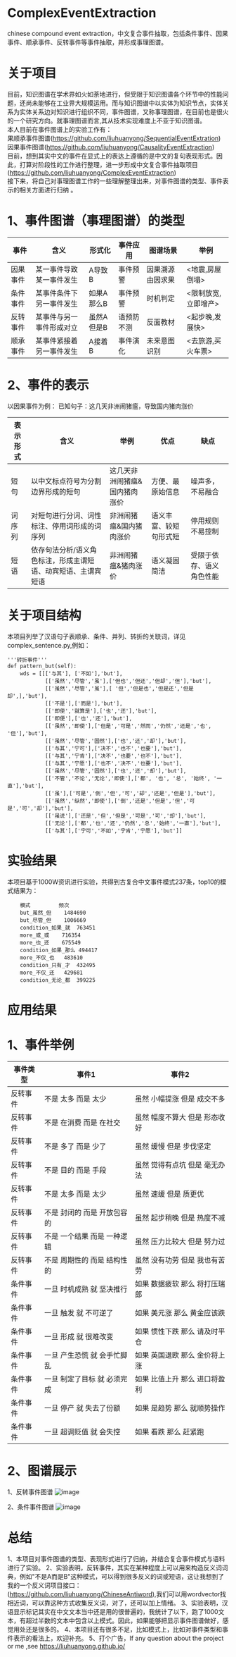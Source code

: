# ComplexEventExtraction
chinese compound event extraction，中文复合事件抽取，包括条件事件、因果事件、顺承事件、反转事件等事件抽取，并形成事理图谱。

# 关于项目
目前，知识图谱在学术界如火如荼地进行，但受限于知识图谱各个环节中的性能问题，还尚未能够在工业界大规模运用。而与知识图谱中以实体为知识节点，实体关系为实体关系边对知识进行组织不同，事件图谱，又称事理图谱，在目前也是很火的一个研究方向。就事理图谱而言,其从技术实现难度上不亚于知识图谱。  
本人目前在事件图谱上的实验工作有：  
果顺承事件图谱(https://github.com/liuhuanyong/SequentialEventExtration)  
因果事件图谱(https://github.com/liuhuanyong/CausalityEventExtraction)  
目前，想到其实中文的事件在显式上的表达上遵循的是中文的复句表现形式。因此，打算对阶段性的工作进行整理，进一步形成中文复合事件抽取项目(https://github.com/liuhuanyong/ComplexEventExtraction)  
接下来，将自己对事理图谱工作的一些理解整理出来，对事件图谱的类型、事件表示的相关方面进行归纳  。

# 1、事件图谱（事理图谱）的类型
| 事件 | 含义 | 形式化 | 事件应用 | 图谱场景 | 举例 |
| --- | --- | --- | --- | --- | --- |
| 因果事件 | 某一事件导致某一事件发生 | A导致B  | 事件预警  |因果溯源 由因求果  | <地震,房屋倒塌> |
| 条件事件 | 某事件条件下另一事件发生 | 如果A那么B  |事件预警  |时机判定  | <限制放宽,立即增产> |
| 反转事件 | 某事件与另一事件形成对立 | 虽然A但是B  |语预防不测  |反面教材  | <起步晚,发展快>|
| 顺承事件 | 某事件紧接着另一事件发生 |  A接着B  |事件演化  |未来意图识别  | <去旅游,买火车票>  |

# 2、事件的表示
以因果事件为例：
已知句子：这几天非洲闹猪瘟，导致国内猪肉涨价

|表示形式 | 含义 | 举例 | 优点 | 缺点 |
| --- | --- | --- | --- | --- |
| 短句 | 以中文标点符号为分割边界形成的短句 | 这几天非洲闹猪瘟&国内猪肉涨价  | 方便、最原始信息  |噪声多，不易融合|
| 词序列 | 对短句进行分词、词性标注、停用词形成的词序列 | 非洲闹猪瘟&国内猪肉涨价  |语义丰富、较短句形式短  |停用规则不易控制  |
| 短语 | 依存句法分析/语义角色标注，形成主谓短语、动宾短语、主谓宾短语 | 非洲闹猪瘟&猪肉涨价  |语义凝固简洁  |受限于依存、语义角色性能  |

# 关于项目结构
本项目列举了汉语句子表顺承、条件、并列、转折的关联词，详见complex_sentence.py,例如：

    '''转折事件'''
    def pattern_but(self):
        wds = [[['与其'], ['不如'],'but'],
                [['虽然','尽管','虽'],['但也','但还','但却','但'],'but'],
                [['虽然','尽管','虽'],[ '但','但是也','但是还','但是却',],'but'],
                [['不是'],['而是'],'but'],
                [['即使','就算是'],['也','还'],'but'],
                [['即便'],['也','还'],'but'],
                [['虽然','即使'],['但是','可是','然而','仍然','还是','也', '但'],'but'],
                [['虽然','尽管','固然'],['也','还','却'],'but'],
                [['与其','宁可'],['决不','也不','也要'],'but'],
                [['与其','宁肯'],['决不','也要','也不'],'but'],
                [['与其','宁愿'],['也不','决不','也要'],'but'],
                [['虽然','尽管','固然'],['也','还','却'],'but'],
                [['不管','不论','无论','即使'],['都', '也', '总', '始终', '一直'],'but'],
                [['虽'],['可是','倒','但','可','却','还是','但是'],'but'],
                [['虽然','纵然','即使'],['倒','还是','但是','但','可是','可','却'],'but'],
                [['虽说'],['还是','但','但是','可是','可','却'],'but'],
                [['无论'],['都','也','还','仍然','总','始终','一直'],'but'],
                [['与其'],['宁可','不如','宁肯','宁愿'],'but']]

# 实验结果
本项目基于1000W资讯进行实验，共得到古复合中文事件模式237条，top10的模式结果为：

        模式         频次
        but_虽然_但	1484690
        but_尽管_但	1006669
        condition_如果_就	763451
        more_或_或	716354
        more_也_还	675549
        condition_如果_那么	494417
        more_不仅_也	483610
        condition_只有_才	432495
        more_不仅_还	429681
        condition_无论_都	399225

# 应用结果

# 1、事件举例

| 事件类型 | 事件1 | 事件2 |
| --- | --- | --- |
| 反转事件 | 不是	太多	而是	太少 |虽然	小幅提涨	但是	成交不多|
| 反转事件 | 不是	在消费	而是	在社交 | 虽然	幅度不算大	但是	形态收好 |
| 反转事件 | 不是	多了	而是	少了| 虽然	缓慢	但是	步伐坚定 |
| 反转事件 | 不是	目的	而是	手段 | 虽然	觉得有点坑	但是	毫无办法|
| 反转事件 | 不是	太多	而是	太少 | 虽然	速缓	但是	质更优 |
| 反转事件 | 不是	封闭的	而是	开放包容的 | 虽然	起步稍晚	但是	热度不减 |
| 反转事件 | 不是	一个结果	而是	一种逻辑 | 虽然	压力比较大	但是	努力过 |
| 反转事件 | 不是	周期性的	而是	结构性的 | 虽然	没有功劳	但是	我也有苦劳 |
| 条件事件 | 一旦	时机成熟	就	坚决推行 |如果	数据疲软	那么	将打压瑞郎  |
| 条件事件 | 一旦	触发	就	不可逆了 | 如果	美元涨	那么	黄金应该跌 |
| 条件事件 | 一旦	形成	就	很难改变 | 如果	惯性下跌	那么	请及时平仓 |
| 条件事件 | 一旦	产生恐慌	就	会手忙脚乱 |如果	英国退欧	那么	金价将上涨  |
| 条件事件 | 一旦	制定了目标	就	必须完成 |如果	比值上升	那么	进口将盈利  |
| 条件事件 | 一旦	停产	就	失去了份额 | 如果	是趋势	那么	就顺势操作 |
| 条件事件 | 一旦	超调贬值	就	会失控 | 如果	看跌	那么	赶紧跑 |

# 2、图谱展示

1、反转事件图谱
![image](https://github.com/liuhuanyong/ComplexEventExtraction/blob/master/img/but.png)

2、条件事件图谱
![image](https://github.com/liuhuanyong/ComplexEventExtraction/blob/master/img/condition.png)


# 总结
1、本项目对事件图谱的类型、表现形式进行了归纳，并结合复合事件模式与语料进行了实验。
2、实验表明，反转事件，其实在某种程度上可以用来构造反义词词典，例如"不是A而是B"这种模式，可以得到很多反义的词或短语，这让我想到了我的一个反义词项目接口：(https://github.com/liuhuanyong/ChineseAntiword),我们可以用wordvector找相近词，可以靠这种方式收集反义词，对了，还可以加上情绪。
3、实验表明，汉语显示标记其实在中文文本当中还是用的很普遍的，我统计了以下，跑了1000文本，有超过半数的文本中包含以上模式。因此，如果能够把显示事件图谱做好，感觉用处还是很多的。
4、本项目还有很多不足，比如模式上，比如对事件类型和事件表示的看法上，欢迎补充。
5、打个广告，If any question about the project or me ,see https://liuhuanyong.github.io/
